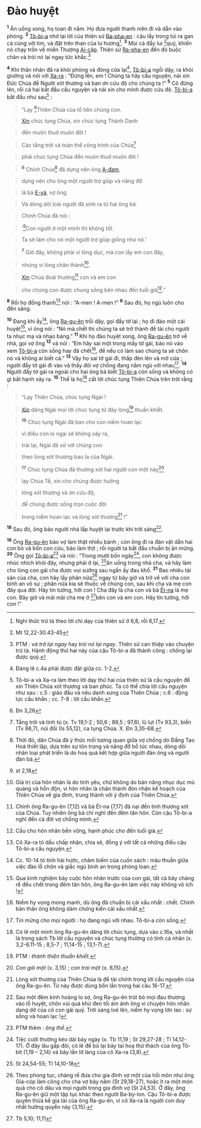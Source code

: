 # Đào huyệt
<sup><b>1</b></sup> Ăn uống xong, họ toan đi nằm. Họ đưa người thanh niên đi và dẫn vào phòng. <sup><b>2</b></sup> [Tô-bi-a]() nhớ lại lời của thiên sứ [Ra-pha-en]() : cậu lấy trong túi ra gan cá cùng với tim, và đặt trên than của lư hương[^1]. <sup><b>3</b></sup> Mùi cá đẩy lui [^1*]quỷ, khiến nó chạy trốn về miền Thượng [Ai-cập](). Thiên sứ [Ra-pha-en]() đến đó buộc chân và trói nó lại ngay tức khắc.[^2]

<sup><b>4</b></sup> Khi thân nhân đã ra khỏi phòng và đóng cửa lại[^3], [Tô-bi-a]() ngồi dậy, ra khỏi giường và nói với [Xa-ra]() : “Đứng lên, em ! Chúng ta hãy cầu nguyện, nài xin Đức Chúa để Người xót thương và ban ơn cứu độ cho chúng ta !” <sup><b>5</b></sup> Cô đứng lên, rồi cả hai bắt đầu cầu nguyện và nài xin cho mình được cứu độ. [Tô-bi-a]() bắt đầu như sau[^4] :


> “Lạy [^2*]Thiên Chúa của tổ tiên chúng con.
>


> [Xin]() chúc tụng Chúa, xin chúc tụng Thánh Danh
>


> đến muôn thuở muôn đời !
>


> Các tầng trời và toàn thể công trình của Chúa[^5]
>


> phải chúc tụng Chúa đến muôn thuở muôn đời !
>


> <sup><b>6</b></sup> Chính Chúa[^6] đã dựng nên ông [A-đam](),
>


> dựng nên cho ông một người trợ giúp và nâng đỡ
>


> là bà [E-và](), vợ ông.
>


> Và dòng dõi loài người đã sinh ra từ hai ông bà.
>


> Chính Chúa đã nói :
>


> ‘[^3*]Con người ở một mình thì không tốt.
>


> Ta sẽ làm cho nó một người trợ giúp giống như nó.’
>


> <sup><b>7</b></sup> Giờ đây, không phải vì lòng dục, mà con lấy em con đây,
>


> nhưng vì lòng chân thành[^7].
>


> [Xin]() Chúa đoái thương[^8] con và em con
>


> cho chúng con được chung sống bên nhau đến tuổi già[^9].”
>

<sup><b>8</b></sup> Rồi họ đồng thanh[^10] nói : “A-men ! A-men !” <sup><b>9</b></sup> Sau đó, họ ngủ luôn cho đến sáng.

<sup><b>10</b></sup> Đang khi ấy[^11], ông [Ra-gu-ên]() trỗi dậy, gọi đầy tớ lại ; họ đi đào một cái huyệt[^12], vì ông nói : “Nó mà chết thì chúng ta sẽ trở thành đề tài cho người ta nhục mạ và nhạo báng.” <sup><b>11</b></sup> Khi họ đào huyệt xong, ông [Ra-gu-ên]() trở về nhà, gọi vợ ông <sup><b>12</b></sup> và nói : “Em hãy sai một trong mấy tớ gái, bảo nó vào xem [Tô-bi-a]() còn sống hay đã chết[^13], để nếu có làm sao chúng ta sẽ chôn nó và không ai biết cả.” <sup><b>13</b></sup> Vậy họ sai tớ gái đi, thắp đèn lên và mở cửa ; người đầy tớ gái đi vào và thấy đôi vợ chồng đang nằm ngủ với nhau[^14]. <sup><b>14</b></sup> Người đầy tớ gái ra ngoài cho hai ông bà biết [Tô-bi-a]() còn sống và không có gì bất hạnh xảy ra. <sup><b>15</b></sup> Thế là họ[^15] cất lời chúc tụng Thiên Chúa trên trời rằng :


> “Lạy Thiên Chúa, chúc tụng Ngài !
>


> [Xin]() dâng Ngài mọi lời chúc tụng từ đáy lòng[^16] thuần khiết.
>


> <sup><b>16</b></sup> Chúc tụng Ngài đã ban cho con niềm hoan lạc
>


> vì điều con lo ngại sẽ không xảy ra,
>


> trái lại, Ngài đã xử với chúng con
>


> theo lòng xót thương bao la của Ngài.
>


> <sup><b>17</b></sup> Chúc tụng Chúa đã thương xót hai người con một này[^19]
>


> lạy Chúa Tể, xin cho chúng được hưởng
>


> lòng xót thương và ơn cứu độ,
>


> để chúng được sống trọn cuộc đời
>


> trong niềm hoan lạc và lòng xót thương[^20] !”
>

<sup><b>18</b></sup> Sau đó, ông bảo người nhà lấp huyệt lại trước khi trời sáng[^21].

<sup><b>19</b></sup> Ông [Ra-gu-ên]() bảo vợ làm thật nhiều bánh ; còn ông đi ra đàn vật dẫn hai con bò và bốn con cừu, bảo làm thịt ; rồi người ta bắt đầu chuẩn bị ăn mừng. <sup><b>20</b></sup> Ông gọi [Tô-bi-a]()[^22] và nói : “Trong mười bốn ngày[^23], con không được nhúc nhích khỏi đây, nhưng phải ở lại, [^4*]ăn uống trong nhà cha, và hãy làm cho lòng con gái cha được vui sướng sau ngần ấy đau khổ. <sup><b>21</b></sup> Bao nhiêu tài sản của cha, con hãy lấy phân nửa[^24] ngay từ bây giờ và trở về với cha con bình an vô sự ; phân nửa kia sẽ thuộc về chúng con, sau khi cha và mẹ con đây qua đời. Hãy tin tưởng, hỡi con ! Cha đây là cha con và bà [Ét-na]() là mẹ con. Bây giờ và mãi mãi cha mẹ ở [^5*]bên con và em con. Hãy tin tưởng, hỡi con !”

[^1]: Nghi thức trừ tà theo lời chỉ dạy của thiên sứ ở 6,8, rồi 6,17.
[^2]: PTM : *và trở lại ngay* hay *trói nó lại ngay*. Thiên sứ can thiệp vào chuyện trừ tà. Hành động thứ hai này của cậu Tô-bi-a đã thành công : chống lại được quỷ.
[^3]: Đáng lẽ c.4a phải được đặt giữa cc. 1-2.
[^4]: Tô-bi-a và Xa-ra làm theo lời dạy thứ hai của thiên sứ là cầu nguyện để xin Thiên Chúa xót thương và ban phúc. Ta có thể chia lời cầu nguyện như sau : c.5 : giáo đầu và nêu danh xưng của Thiên Chúa ; c.6 : động lực cầu khẩn ; cc. 7-8 : lời cầu khẩn.
[^5]: Tầng trời và tinh tú (x. Tv 19,1-2 ; 50,6 ; 89,5 ; 97,6), lũ lụt (Tv 93,3), biển (Tv 98,7), núi đồi (Is 55,12), ca tụng Chúa. X. Đn 3,35-68.
[^6]: Thời đó, dân Chúa đã ý thức mối tương quan giữa vợ chồng do Đấng Tạo Hoá thiết lập, dựa trên sự tôn trọng và nâng đỡ bổ túc nhau, dòng dõi nhân loại phát triển là do hoa quả kết hợp giữa người đàn ông và người đàn bà.
[^7]: Giá trị của hôn nhân là do tình yêu, chứ không do bản năng nhục dục mù quáng và hỗn độn, vì hôn nhân là chân thành đón nhận kế hoạch của Thiên Chúa về gia đình, trung thành với ý định của Thiên Chúa.
[^8]: Chính ông Ra-gu-ên (7,12) và bà Ét-na (7,17) đã nại đến tình thương xót của Chúa. Tuy nhiên ông bà chỉ nghĩ đến đêm tân hôn. Còn cậu Tô-bi-a nghĩ đến cả đời vợ chồng mình.
[^9]: Cầu cho hôn nhân bền vững, hạnh phúc cho đến tuổi già.
[^10]: Cô Xa-ra tỏ dấu chấp nhận, chia sẻ, đồng ý với tất cả những điều cậu Tô-bi-a cầu nguyện.
[^11]: Cc. 10-14 tỏ tính hài hước, châm biếm của cuốn sách : mâu thuẫn giữa việc đào lỗ chôn và giấc ngủ bình an trong phòng loan.
[^12]: Qua kinh nghiệm bảy cuộc hôn nhân trước của con gái, tất cả bảy chàng rể đều chết trong đêm tân hôn, ông Ra-gu-ên làm việc này không vô ích !
[^13]: Niềm hy vọng mong manh, dù ông đã chuẩn bị cái xấu nhất : chết. Chính bản thân ông không dám chứng kiến cái xấu nhất.
[^14]: Tin mừng cho mọi người : họ đang ngủ với nhau. Tô-bi-a còn sống.
[^15]: Có lẽ một mình ông Ra-gu-ên dâng lời chúc tụng, dựa vào c.16a, và nhất là trong sách Tb lời cầu nguyện và chúc tụng thường có tính cá nhân (x. 3,2-6.11-15 ; 8,5-7 ; 11,14-15 ; 13,1-7).
[^16]: PTM : *thánh thiện thuần khiết.*
[^19]: *Con gái một* (x. 3,15) ; *con trai một* (x. 6,15).
[^20]: Lòng xót thương của Thiên Chúa là đề tài chính trong lời cầu nguyện của ông Ra-gu-ên. Từ này được dùng bốn lần trong hai câu 16-17.
[^21]: Sau một đêm kinh hoàng lo sợ, ông Ra-gu-ên trút bỏ mọi đau thương vào lỗ huyệt, chôn vùi quá khứ đen tối ám ảnh ông vì chuyện hôn nhân dang dở của cô con gái quý. Trời sáng loé lên, niềm hy vọng lớn lao : sự sống và hoan lạc !
[^22]: PTM thêm : *ông thề*.
[^23]: Tiệc cưới thường kéo dài bảy ngày (x. Tb 11,19 ; St 29,27-28 ; Tl 14,12-17). Ở đây lâu gấp đôi, có lẽ để bù lại bảy tai hoạ thử thách của ông Tô-bít (1,19 – 2,14) và bảy lần lỡ làng của cô Xa-ra (3,8).
[^24]: Theo phong tục, chàng rể đưa cho gia đình vợ một của hồi môn như ông Gia-cóp làm công cho cha vợ bảy năm (St 29,18-27), hoặc ít ra một món quà cho cô dâu và mọi người trong gia đình vợ (St 24,53). Ở đây, ông Ra-gu-ên giữ một tập tục khác theo người Ba-by-lon. Cậu Tô-bi-a được quyền thừa kế gia tài của ông Ra-gu-ên, vì cô Xa-ra là người con duy nhất hưởng quyền này (3,15).
[^1*]: Mt 12,22-30.43-45
[^2*]: Đn 3,26
[^3*]: st 2,18
[^4*]: St 24,54-55; Tl 14,10-18
[^5*]: Tb 5,10; 11,11